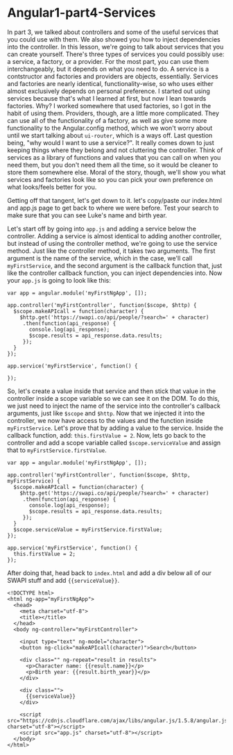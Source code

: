 # Angular1-part4-Services

In part 3, we talked about controllers and some of the useful services that you could use with them. We also showed you how to inject dependencies into the controller. In this lesson, we're going to talk about services that you can create yourself. There's three types of services you could possibly use: a service, a factory, or a provider. For the most part, you can use them interchangeably, but it depends on what you need to do. A service is a contstructor and factories and providers are objects, essentially. Services and factories are nearly identical, functionality-wise, so who uses either almost exclusively depends on personal preference. I started out using services because that's what I learned at first, but now I lean towards factories. Why? I worked somewhere that used factories, so I got in the habit of using them. Providers, though, are a little more complicated. They can use all of the functionality of a factory, as well as give some more functionality to the Angular.config method, which we won't worry about until we start talking about `ui-router`, which is a ways off. Last question being, "why would I want to use a service?". It really comes down to just keeping things where they belong and not cluttering the controller. Think of services as a library of functions and values that you can call on when you need them, but you don't need them all the time, so it would be cleaner to store them somewhere else. Moral of the story, though, we'll show you what services and factories look like so you can pick your own preference on what looks/feels better for you.

Getting off that tangent, let's get down to it. let's copy/paste our index.html and app.js page to get back to where we were before. Test your search to make sure that you can see Luke's name and birth year. 

Let's start off by going into `app.js` and adding a service below the controller. Adding a service is almost identical to adding another controller, but instead of using the controller method, we're going to use the service method. Just like the controller method, it takes two arguments. The first argument is the name of the service, which in the case, we'll call `myFirstService`, and the second argument is the callback function that, just like the controller callback function, you can inject dependencies into. Now your `app.js` is going to look like this: 

```text
var app = angular.module('myFirstNgApp', []);

app.controller('myFirstController', function($scope, $http) {
  $scope.makeAPIcall = function(character) {
    $http.get('https://swapi.co/api/people/?search=' + character)
     .then(function(api_response) {
       console.log(api_response);
       $scope.results = api_response.data.results;
     });
  }
});

app.service('myFirstService', function() {
  
});
```

So, let's create a value inside that service and then stick that value in the controller inside a scope variable so we can see it on the DOM. To do this, we just need to inject the name of the service into the controller's callback arguments, just like `$scope` and `$http`. Now that we injected it into the controller, we now have access to the values and the function inside `myFirstService`. Let's prove that by adding a value to the service. Inside the callback function, add: `this.firstValue = 2`. Now, lets go back to the controller and add a scope variable called `$scope.serviceValue` and assign that to `myFirstService.firstValue`.

```text
var app = angular.module('myFirstNgApp', []);

app.controller('myFirstController', function($scope, $http, myFirstService) {
  $scope.makeAPIcall = function(character) {
    $http.get('https://swapi.co/api/people/?search=' + character)
     .then(function(api_response) {
       console.log(api_response);
       $scope.results = api_response.data.results;
     });
  }
  $scope.serviceValue = myFirstService.firstValue;
});

app.service('myFirstService', function() {
  this.firstValue = 2;
});
``` 
 After doing that, head back to `index.html` and add a div below all of our SWAPI stuff and add `{{serviceValue}}`.
```text
<!DOCTYPE html>
<html ng-app="myFirstNgApp">
  <head>
    <meta charset="utf-8">
    <title></title>
  </head>
  <body ng-controller="myFirstController">

    <input type="text" ng-model="character">
    <button ng-click="makeAPIcall(character)">Search</button>

    <div class="" ng-repeat="result in results">
      <p>Character name: {{result.name}}</p>
      <p>Birth year: {{result.birth_year}}</p>
    </div>

    <div class="">
      {{serviceValue}}
    </div>

    <script src="https://cdnjs.cloudflare.com/ajax/libs/angular.js/1.5.8/angular.js" charset="utf-8"></script>
    <script src="app.js" charset="utf-8"></script>
  </body>
</html>
```
